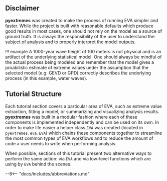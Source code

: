 ## Disclaimer

**pyextremes** was created to make the process of running EVA simpler
and faster. While the project is built with reasonable defaults which produce
good results in most cases, one should not rely on the model as a source
of ground truth. It is always the responsibility of the user to understand
the subject of analysis and to properly interpret the model outputs.

!!! example
    A 1000-year wave height of 100 meters is not physical and
    is an artifact of the underlying statistical model.
    One should always be mindful of the actual process being modeled and
    remember that the model gives a proabilistic estimate of extreme values
    under the assumption that the selected model (e.g. GEVD or GPD)
    correctly describes the underlying process (in this example, water waves).

## Tutorial Structure

Each tutorial section covers a particular area of EVA, such as extreme value
extraction, fitting a model, or summarizing and visualizing analysis results.
**pyextremes** was built in a modular fashion where each of these components
is implemented independently and can be used on its own. In order to make life easier
a helper class `EVA` was created (located in `pyextremes.eva.EVA`) which chains these
components together to streamline the most common types of EVA workflows and to reduce
the amount of code a user needs to write when performing analysis.

When possible, sections of this tutorial present two alternative ways to perform the
same action: via `EVA` and via low-level functions which are using by `EVA` behind the
scenes.

--8<-- "docs/includes/abbreviations.md"
